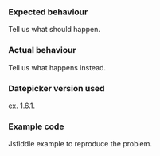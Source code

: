 ### Expected behaviour

Tell us what should happen.

### Actual behaviour

Tell us what happens instead.

### Datepicker version used

ex. 1.6.1.

### Example code

Jsfiddle example to reproduce the problem.
